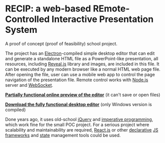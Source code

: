 # RECIP: a web-based REmote-Controlled Interactive Presentation System

A proof of concept (proof of feasibility) school project.

The project has an [Electron](https://www.electronjs.org/)-compiled simple desktop editor that can edit and generate a standalone HTML file as a PowerPoint-like presentation, all resources, including [Reveal.js](https://revealjs.com/) library and images, are included in this file. It can be executed by any modern browser like a normal HTML web page file. After opening the file, user can use a mobile web app to control the page navigation of the presentation file. Remote control works with [Node.js](https://nodejs.org/) server and [WebSocket](https://developer.mozilla.org/en-US/docs/Web/API/WebSockets_API).

[**Partially functional online preview of the editor**](https://tomchen.github.io/recip/) (it can't save or open files)

[**Download the fully functional desktop editor**](https://github.com/tomchen/recip/releases/download/v1.0/recip_windows_v1.0.7z) (only Windows version is compiled)

Done years ago, it uses old-school [jQuery](https://jquery.com/) and [imperative programming](https://en.wikipedia.org/wiki/Imperative_programming), which work fine for the small POC project. For a serious project where scalability and maintainability are required, [React.js](https://reactjs.org/) or other [declarative](https://en.wikipedia.org/wiki/Declarative_programming) [JS frameworks](https://en.wikipedia.org/wiki/Comparison_of_JavaScript_frameworks) and [state](https://reactjs.org/docs/state-and-lifecycle.html) management tools could be used.